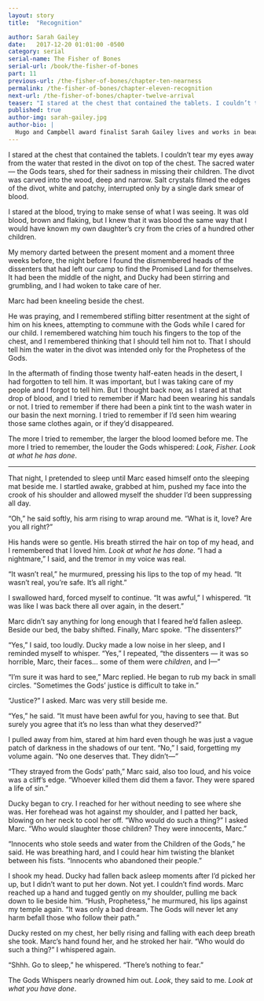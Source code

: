 ```yaml
---
layout: story
title:  "Recognition"

author: Sarah Gailey
date:   2017-12-20 01:01:00 -0500
category: serial
serial-name: The Fisher of Bones
serial-url: /book/the-fisher-of-bones
part: 11
previous-url: /the-fisher-of-bones/chapter-ten-nearness
permalink: /the-fisher-of-bones/chapter-eleven-recognition
next-url: /the-fisher-of-bones/chapter-twelve-arrival
teaser: "I stared at the chest that contained the tablets. I couldn’t tear my eyes away from the water that rested in the divot on top of the chest."
published: true
author-img: sarah-gailey.jpg
author-bio: |
  Hugo and Campbell award finalist Sarah Gailey lives and works in beautiful Portland, Oregon. Their nonfiction has been published by _Mashable_ and the _Boston Globe_, and their fiction has been published internationally. They are a regular contributor for _Tor.com_ and _Barnes & Noble_. You can find links to their work at [www.sarahgailey.com](http://www.sarahgailey.com). They tweet [@gaileyfrey](http://twitter.com/gaileyfrey).
---
```


I stared at the chest that contained the tablets. I couldn’t tear my eyes away from the water that rested in the divot on top of the chest. The sacred water — the Gods tears, shed for their sadness in missing their children. The divot was carved into the wood, deep and narrow. Salt crystals filmed the edges of the divot, white and patchy, interrupted only by a single dark smear of blood.

I stared at the blood, trying to make sense of what I was seeing. It was old blood, brown and flaking, but I knew that it was blood the same way that I would have known my own daughter’s cry from the cries of a hundred other children.

My memory darted between the present moment and a moment three weeks before, the night before I found the dismembered heads of the dissenters that had left our camp to find the Promised Land for themselves. It had been the middle of the night, and Ducky had been stirring and grumbling, and I had woken to take care of her.

Marc had been kneeling beside the chest.

He was praying, and I remembered stifling bitter resentment at the sight of him on his knees, attempting to commune with the Gods while I cared for our child. I remembered watching him touch his fingers to the top of the chest, and I remembered thinking that I should tell him not to. That I should tell him the water in the divot was intended only for the Prophetess of the Gods.

In the aftermath of finding those twenty half-eaten heads in the desert, I had forgotten to tell him. It was important, but I was taking care of my people and I forgot to tell him. But I thought back now, as I stared at that drop of blood, and I tried to remember if Marc had been wearing his sandals or not. I tried to remember if there had been a pink tint to the wash water in our basin the next morning. I tried to remember if I’d seen him wearing those same clothes again, or if they’d disappeared.

The more I tried to remember, the larger the blood loomed before me. The more I tried to remember, the louder the Gods whispered: *Look, Fisher. Look at what he has done*.

----

That night, I pretended to sleep until Marc eased himself onto the sleeping mat beside me. I startled awake, grabbed at him, pushed my face into the crook of his shoulder and allowed myself the shudder I’d been suppressing all day.

“Oh,” he said softly, his arm rising to wrap around me. “What is it, love? Are you all right?”

His hands were so gentle. His breath stirred the hair on top of my head, and I remembered that I loved him. *Look at what he has done*. “I had a nightmare,” I said, and the tremor in my voice was real.

“It wasn’t real,” he murmured, pressing his lips to the top of my head. “It wasn’t real, you’re safe. It’s all right.”

I swallowed hard, forced myself to continue. “It was awful,” I whispered. “It was like I was back there all over again, in the desert.”

Marc didn’t say anything for long enough that I feared he’d fallen asleep. Beside our bed, the baby shifted. Finally, Marc spoke. “The dissenters?”

“Yes,” I said, too loudly. Ducky made a low noise in her sleep, and I reminded myself to whisper. “Yes,” I repeated, “the dissenters — it was so horrible, Marc, their faces… some of them were *children*, and I—”

“I’m sure it was hard to see,” Marc replied. He began to rub my back in small circles. “Sometimes the Gods’ justice is difficult to take in.”

“Justice?” I asked. Marc was very still beside me.

“Yes,” he said. “It must have been awful for you, having to see that. But surely you agree that it’s no less than what they deserved?”

I pulled away from him, stared at him hard even though he was just a vague patch of darkness in the shadows of our tent. “No,” I said, forgetting my volume again. “No one deserves that. They didn’t—”

“They strayed from the Gods’ path,” Marc said, also too loud, and his voice was a cliff’s edge. “Whoever killed them did them a favor. They were spared a life of sin.”

Ducky began to cry. I reached for her without needing to see where she was. Her forehead was hot against my shoulder, and I patted her back, blowing on her neck to cool her off. “Who would do such a thing?” I asked Marc. “Who would slaughter those children? They were innocents, Marc.”

“Innocents who stole seeds and water from the Children of the Gods,” he said. He was breathing hard, and I could hear him twisting the blanket between his fists. “Innocents who abandoned their people.”

I shook my head. Ducky had fallen back asleep moments after I’d picked her up, but I didn’t want to put her down. Not yet. I couldn’t find words. Marc reached up a hand and tugged gently on my shoulder, pulling me back down to lie beside him. “Hush, Prophetess,” he murmured, his lips against my temple again. “It was only a bad dream. The Gods will never let any harm befall those who follow their path.”

Ducky rested on my chest, her belly rising and falling with each deep breath she took. Marc’s hand found her, and he stroked her hair. “Who would do such a thing?” I whispered again.

“Shhh. Go to sleep,” he whispered. “There’s nothing to fear.”

The Gods Whispers nearly drowned him out. *Look*, they said to me. *Look at what you have done*.

